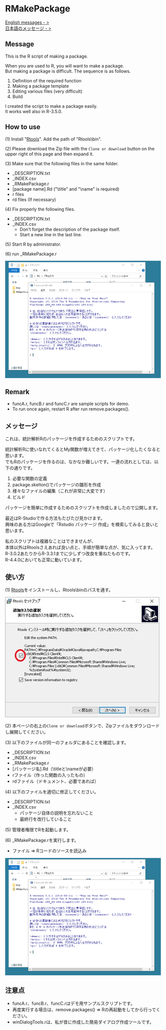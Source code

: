 # RMakePackage
[English messages - >](#en)   
[日本語のメッセージ - >](#ja) 

## <a name="en">Message

This is the R script of making a package.

When you are used to R, you will want to make a package.  
But making a package is difficult. The sequence is as follows.

1. Definition of the required function
1. Making a package template
1. Editing various files (very difficult)
1. Build

I created the script to make a package easily.  
It works well also in R-3.5.0.  

## How to use
(1) Install "[Rtools](https://cran.r-project.org/bin/windows/Rtools/)". Add the path of "Rtools\bin".

(2) Please download the Zip file with the `Clone or download` button on the upper right of this page and then expand it.

(3) Make sure that the following files in the same folder.

  * _DESCRIPTION.txt
  * _INDEX.csv
  * _RMakePackage.r
  * [package name].Rd ("\title" and "\name" is required)
  * r files
  * rd files (If necessary)

(4) Fix properly the following files.

  * _DESCRIPTION.txt
  * _INDEX.csv
    - Don't forget the description of the package itself.
    - Start a new line in the last line.

(5) Start R by administrator.

(6) run _RMakePackage.r

![MyGIF](https://raw.githubusercontent.com/WAKU-TAKE-A/RMakePackage/master/img/how_to_use_RMakePackage.gif)

## Remark

* funcA.r, funcB.r and funcC.r are sample scripts for demo.
* To run once again, restart R after run remove.packages().

## <a name="ja">メッセージ

これは、統計解析Rのパッケージを作成するためのスクリプトです。

統計解析Rに使いなれてくるとMy関数が増えてきて、パッケージ化したくなると思います。  
でもRのパッケージを作るのは、なかなか難しいです。一連の流れとしては、以下の通りです。

1. 必要な関数の定義
1. package.skelton()でパッケージの雛形を作成
1. 様々なファイルの編集（これが非常に大変です）
1. ビルド

パッケージを簡単に作成するためのスクリプトを作成しましたので公開します。

最近はR-Studioで作る方法もたびたび見かけます。  
興味のある方はGoogleで「Rstudio パッケージ  作成」を検索してみると良いと思います。

私のスクリプトは複雑なことはできませんが、  
本体以外はRtoolsさえあれば良い点と、手順が簡単な点が、気に入ってます。  
R-3.0.2あたりからR-3.3.1までに少しずつ改良を重ねたものです。  
R-4.4.0においても正常に動いています。

## 使い方
(1) [Rtools](https://cran.r-project.org/bin/windows/Rtools/)をインストールし、Rtools\binのパスを通す。

![MyJpg](https://raw.githubusercontent.com/WAKU-TAKE-A/RMakePackage/master/img/install_rtools_01.jpg)

(2) 本ページの右上の`Clone or download`ボタンで、Zipファイルをダウンロードし展開してください。

(3) 以下のファイルが同一のフォルダにあることを確認します。

  * _DESCRIPTION.txt
  * _INDEX.csv
  * _RMakePackage.r
  * [パッケージ名].Rd（\titleと\nameが必要）
  * rファイル（作った関数の入ったもの）
  * rdファイル（ドキュメント、必要であれば）

(4) 以下のファイルを適切に修正してください。

  * _DESCRIPTION.txt
  * _INDEX.csv
    - パッケージ自体の説明を忘れないこと
    - 最終行を改行していること

(5) 管理者権限でRを起動します。

(6) _RMakePackage.rを実行します。

  * ファイル ⇒ Rコードのソースを読込み

![MyGIF](https://raw.githubusercontent.com/WAKU-TAKE-A/RMakePackage/master/img/how_to_use_RMakePackage.gif)

## 注意点

* funcA.r、funcB.r、funcC.rはデモ用サンプルスクリプトです。
* 再度実行する場合は、remove.packages() ⇒ Rの再起動をしてから行ってください。
* winDialogTools.rは、私が昔に作成した簡易ダイアログ作成ツールです。
